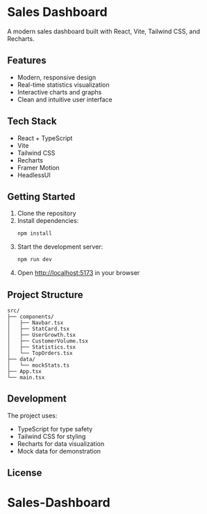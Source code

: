 # Sales Dashboard

A modern sales dashboard built with React, Vite, Tailwind CSS, and Recharts.

## Features

- Modern, responsive design
- Real-time statistics visualization
- Interactive charts and graphs
- Clean and intuitive user interface

## Tech Stack

- React + TypeScript
- Vite
- Tailwind CSS
- Recharts
- Framer Motion
- HeadlessUI

## Getting Started

1. Clone the repository
2. Install dependencies:
   ```bash
   npm install
   ```
3. Start the development server:
   ```bash
   npm run dev
   ```
4. Open [http://localhost:5173](http://localhost:5173) in your browser

## Project Structure

```
src/
├── components/
│   ├── Navbar.tsx
│   ├── StatCard.tsx
│   ├── UserGrowth.tsx
│   ├── CustomerVolume.tsx
│   ├── Statistics.tsx
│   └── TopOrders.tsx
├── data/
│   └── mockStats.ts
├── App.tsx
└── main.tsx
```

## Development

The project uses:
- TypeScript for type safety
- Tailwind CSS for styling
- Recharts for data visualization
- Mock data for demonstration

## License

# Sales-Dashboard

